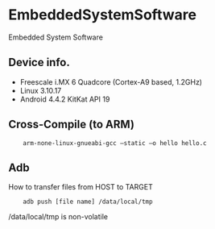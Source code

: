 # EmbeddedSystemSoftware
Embedded System Software

## Device info.
* Freescale i.MX 6 Quadcore (Cortex-A9 based, 1.2GHz)
* Linux 3.10.17
* Android 4.4.2 KitKat API 19

## Cross-Compile (to ARM)
```
    arm-none-linux-gnueabi-gcc –static –o hello hello.c
```
## Adb
How to transfer files from HOST to TARGET
```
    adb push [file name] /data/local/tmp 
```
/data/local/tmp is non-volatile
